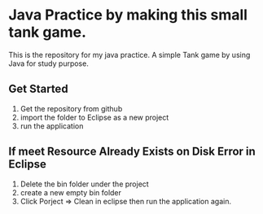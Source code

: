 # Java Practice by making this small tank game.
This is the repository for my java practice. 
A simple Tank game by using Java for study purpose. 

## Get Started

1. Get the repository from github
2. import the folder to Eclipse as a new project
3. run the application 


## If meet Resource Already Exists on Disk Error in Eclipse

1. Delete the bin folder under the project
2. create a new empty bin folder
3. Click Porject => Clean in eclipse then run the application again.  


